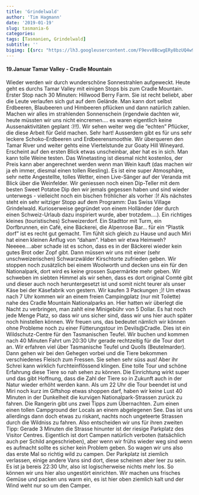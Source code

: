 ```yaml
---
title: 'Grindelwald'
author: 'Tim Hagmann'
date: '2019-01-19'
slug: tasmania-6
categories:
tags: [Tasmanien, Grindelwald]
subtitle: ''
bigimg: [{src: "https://lh3.googleusercontent.com/F9evv8BcwgERy8bzUQ4w9nVjb4TMrMEep8v-e5m2yaPAxc7DQ85FuWsE6YXgFVrZXqeoOWb5_o9E_zbwXxy0VWO8eWYko_L6sHG5z_fgxnRilP_dT-FCv8G5Cq6AoKGMuRgbOmnER3s=w1920-h1080"}]
---
```


#### 19.Januar Tamar Valley - Cradle Mountain
Wieder werden wir durch wunderschöne Sonnestrahlen aufgeweckt. Heute geht es durchs Tamar Valley mit einigen Stops bis zum Cradle Mountain. Erster Stop nach 30 Minuten: Hillwood Berry Farm. Sie ist recht beliebt, aber die Leute verlaufen sich gut auf dem Gelände. Man kann dort selbst Erdbeeren, Blaubeeren und Himbeeren pflücken und dann natürlich zahlen. Machen wir alles im strahlenden Sonnenschein (irgendwie dachten wir, heute müssten wir uns nicht eincremen.... es waren eigentlich keine Aussenaktivitäten geplant :)!!). Wir sehen weiter weg die “echten” Pflücker, die diese Arbeit für Geld machen. Sehr hart! Ausserdem gibt es für uns sehr leckere Schoko-Erdbeeren und Erdbeerensmoothie. Wir überqueren den Tamar River und weiter gehts eine Viertelstunde zur Goaty Hill Wineyard. Erscheint auf den ersten Blick etwas unscheinbar, aber hat es in sich. Man kann tolle Weine testen. Das Winetasting ist diesmal nicht kostenlos, der Preis kann aber angerechnet werden wenn man Wein kauft (das machen wir ja eh immer, diesmal einen tollen Riesling). Es ist eine super Atmosphäre, sehr nette Angestellte, tolles Wetter, einen Live-Sänger auf der Veranda mit Blick über die Weinfelder. Wir geniessen noch einen Dip-Teller mit dem besten Sweet Potatoe Dip den wir jemals gegessen haben und sind wieder unterwegs - vielleicht noch ein bischen fröhlicher als vorher :)!
Als nächstes steht ein sehr witziger Stopp auf dem Programm: Das Swiss Village Grindelwald. Kurioserweise gegründet von einem Holländer (der durch einen Schweiz-Urlaub dazu inspiriert wurde, aber trotzdem....). Ein richtiges kleines (touristisches) Schweizerdorf. Ein Stadttor mit Turm, ein Dorfbrunnen, ein Café, eine Bäckerei, die Alpenrose Bar... für ein “Plastik dorf” ist es recht gut gemacht. Tim fühlt sich gleich zu Hause und auch Miri hat einen kleinen Anflug von “daham”. Haben wir etwa Heimweh? Neeeee....aber schade ist es schon, dass es in der Bäckerei wieder kein gutes Brot oder Zopf gibt. Dann müssen wir uns mit einer (sehr unschweizerischen) Schwarzwälder Kirschtorte zufrieden geben.
Wir stoppen noch zusätzlich bei einem Woolworth und decken uns ein für den Nationalpark, dort wird es keine grossen Supermärkte mehr geben. Wir schweben im siebten Himmel als wir sehen, dass es dort original Comté gibt und dieser auch noch heruntergesetzt ist und somit nicht teurer als unser Käse bei der Käsefabrik von gestern. Wir kaufen 3 Packungen ;)!
Um etwas nach 7 Uhr kommen wir an einem freien Campingplatz (nur mit Toilette) nahe des Cradle Mountain Nationalparks an. Hier hatten wir überlegt die Nacht zu verbringen, man zahlt eine Minigebühr von 5 Dollar. Es hat noch jede Menge Platz, so dass wir uns sicher sind, dass wir uns hier auch später noch hinstellen können. Wir freuen uns, das bedeutet nämlich wir können ohne Probleme noch zu einer Fütterungstour im Devils@Cradle. Dies ist ein Wildschutz-Centre für den Tasmanischen Teufel. Wir buchen und kommen nach 40 Minuten Fahrt um 20:30 Uhr gerade rechtzeitig für die Tour dort an. Wir erfahren viel über Tasmanische Teufel und Quolls (Beutelmarder). Dann gehen wir bei den Gehegen vorbei und die Tiere bekommen verschiedenes Fleisch zum Fressen. Sie sehen sehr süss aus! Aber ihr Schrei kann wirklich furchteinflössend klingen. Eine tolle Tour und schöne Erfahrung diese Tiere so nah sehen zu können. Die Einrichtung wirkt super und das gibt Hoffnung, dass die Zahl der Tiere so in Zukunft auch in der Natur wieder erhöht werden kann.
Als um 22 Uhr die Tour beendet ist und Miri noch kurz im Giftshop etwas shoppen darf, haben wir keine Lust 40 Minuten in der Dunkelheit die kurvigen Nationalpark-Strassen zurück zu fahren. Die Rangerin gibt uns zwei Tipps zum Übernachten. Zum einen einen tollen Campground der Locals an einem abgelegenen See. Das ist uns allerdings dann doch etwas zu riskant, nachts noch ungeteerte Strassen durch die Wildniss zu fahren. Also entscheiden wir uns für ihren zweiten Tipp: Gerade 3 Minuten die Strasse hinunter ist der riesige Parkplatz des Visitor Centres. Eigentlich ist dort Campen natürlich verboten (tatsächlich auch per Schild angeschrieben), aber wenn wir frühs wieder weg sind wenn es aufmacht sollte es sicher kein Problem geben. 
So wagen wir uns also das erste Mal so richtig wild zu campen. Der Parkplatz ist ziemlich verlassen, einige andere Vans sind dort, diese scheinen aber leer zu sein. Es ist ja bereis 22:30 Uhr, also ist logischerweise nichts mehr los. So können wir uns hier also ungestört einrichten. Wir machen uns frisches Gemüse und packen uns warm ein, es ist hier oben ziemlich kalt und der Wind weht nur so um den Camper.

